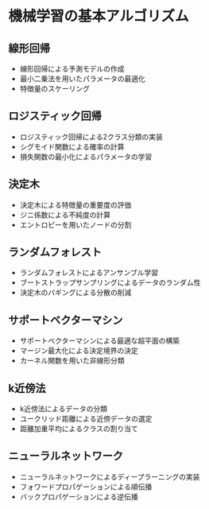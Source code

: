 # 機械学習の基本アルゴリズム

## 線形回帰

- 線形回帰による予測モデルの作成
- 最小二乗法を用いたパラメータの最適化
- 特徴量のスケーリング

## ロジスティック回帰

- ロジスティック回帰による2クラス分類の実装
- シグモイド関数による確率の計算
- 損失関数の最小化によるパラメータの学習

## 決定木

- 決定木による特徴量の重要度の評価
- ジニ係数による不純度の計算
- エントロピーを用いたノードの分割

## ランダムフォレスト

- ランダムフォレストによるアンサンブル学習
- ブートストラップサンプリングによるデータのランダム性
- 決定木のバギングによる分散の削減

## サポートベクターマシン

- サポートベクターマシンによる最適な超平面の構築
- マージン最大化による決定境界の決定
- カーネル関数を用いた非線形分類

## k近傍法

- k近傍法によるデータの分類
- ユークリッド距離による近傍データの選定
- 距離加重平均によるクラスの割り当て

## ニューラルネットワーク

- ニューラルネットワークによるディープラーニングの実装
- フォワードプロパゲーションによる順伝播
- バックプロパゲーションによる逆伝播